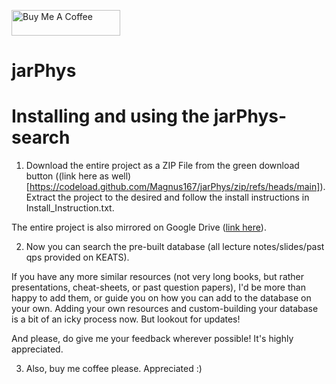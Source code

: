 <a href="https://www.buymeacoffee.com/pt420" target="_blank"><img src="https://cdn.buymeacoffee.com/buttons/default-blue.png" alt="Buy Me A Coffee" height="41" width="174"></a>
# jarPhys 

# Installing and using the jarPhys-search

1. Download the entire project as a ZIP File from the green download button ((link here as well)[https://codeload.github.com/Magnus167/jarPhys/zip/refs/heads/main]).
Extract the project to the desired and follow the install instructions in Install_Instruction.txt.

The entire project is also mirrored on Google Drive ([link here](https://drive.google.com/drive/folders/18VgVaxoDj531Imugoc_VvvTUzCvTQdZ9?usp=sharing)).

2. Now you can search the pre-built database (all lecture notes/slides/past qps provided on KEATS).

If you have any more similar resources (not very long books, but rather presentations, cheat-sheets, or past question papers), I'd be more than happy to add them, or guide you on how you can add to the database on your own. 
Adding your own resources and custom-building your database is a bit of an icky process now. But lookout for updates!

And please, do give me your feedback wherever possible! It's highly appreciated. 

3. Also, buy me coffee please. Appreciated :) 



